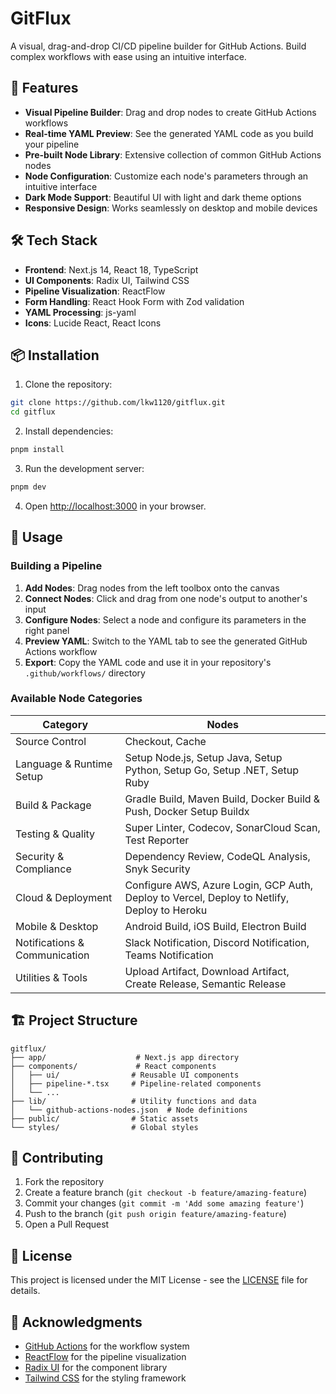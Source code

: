 # GitFlux

A visual, drag-and-drop CI/CD pipeline builder for GitHub Actions. Build complex workflows with ease using an intuitive interface.

## 🚀 Features

- **Visual Pipeline Builder**: Drag and drop nodes to create GitHub Actions workflows
- **Real-time YAML Preview**: See the generated YAML code as you build your pipeline
- **Pre-built Node Library**: Extensive collection of common GitHub Actions nodes
- **Node Configuration**: Customize each node's parameters through an intuitive interface
- **Dark Mode Support**: Beautiful UI with light and dark theme options
- **Responsive Design**: Works seamlessly on desktop and mobile devices

## 🛠️ Tech Stack

- **Frontend**: Next.js 14, React 18, TypeScript
- **UI Components**: Radix UI, Tailwind CSS
- **Pipeline Visualization**: ReactFlow
- **Form Handling**: React Hook Form with Zod validation
- **YAML Processing**: js-yaml
- **Icons**: Lucide React, React Icons

## 📦 Installation

1. Clone the repository:
```bash
git clone https://github.com/lkw1120/gitflux.git
cd gitflux
```

2. Install dependencies:
```bash
pnpm install
```

3. Run the development server:
```bash
pnpm dev
```

4. Open [http://localhost:3000](http://localhost:3000) in your browser.

## 🎯 Usage

### Building a Pipeline

1. **Add Nodes**: Drag nodes from the left toolbox onto the canvas
2. **Connect Nodes**: Click and drag from one node's output to another's input
3. **Configure Nodes**: Select a node and configure its parameters in the right panel
4. **Preview YAML**: Switch to the YAML tab to see the generated GitHub Actions workflow
5. **Export**: Copy the YAML code and use it in your repository's `.github/workflows/` directory

### Available Node Categories

| Category                        | Nodes                                                                                          |
|---------------------------------|------------------------------------------------------------------------------------------------|
| Source Control                  | Checkout, Cache                                                                                |
| Language & Runtime Setup        | Setup Node.js, Setup Java, Setup Python, Setup Go, Setup .NET, Setup Ruby                      |
| Build & Package                 | Gradle Build, Maven Build, Docker Build & Push, Docker Setup Buildx                            |
| Testing & Quality               | Super Linter, Codecov, SonarCloud Scan, Test Reporter                                          |
| Security & Compliance           | Dependency Review, CodeQL Analysis, Snyk Security                                              |
| Cloud & Deployment              | Configure AWS, Azure Login, GCP Auth, Deploy to Vercel, Deploy to Netlify, Deploy to Heroku    |
| Mobile & Desktop                | Android Build, iOS Build, Electron Build                                                       |
| Notifications & Communication   | Slack Notification, Discord Notification, Teams Notification                                   |
| Utilities & Tools               | Upload Artifact, Download Artifact, Create Release, Semantic Release                           |

## 🏗️ Project Structure

```
gitflux/
├── app/                    # Next.js app directory
├── components/             # React components
│   ├── ui/                # Reusable UI components
│   ├── pipeline-*.tsx     # Pipeline-related components
│   └── ...
├── lib/                   # Utility functions and data
│   └── github-actions-nodes.json  # Node definitions
├── public/                # Static assets
└── styles/                # Global styles
```

## 🤝 Contributing

1. Fork the repository
2. Create a feature branch (`git checkout -b feature/amazing-feature`)
3. Commit your changes (`git commit -m 'Add some amazing feature'`)
4. Push to the branch (`git push origin feature/amazing-feature`)
5. Open a Pull Request

## 📄 License

This project is licensed under the MIT License - see the [LICENSE](LICENSE) file for details.

## 🙏 Acknowledgments

- [GitHub Actions](https://github.com/features/actions) for the workflow system
- [ReactFlow](https://reactflow.dev/) for the pipeline visualization
- [Radix UI](https://www.radix-ui.com/) for the component library
- [Tailwind CSS](https://tailwindcss.com/) for the styling framework
